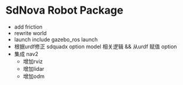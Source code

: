 # SdNova Robot Package

- add friction
- rewrite world
- launch include gazebo_ros launch
- 根据urdf修正 sdquadx option model 相关逻辑 && 从urdf 赋值 option
- 集成 nav2
  - 增加rviz
  - 增加lidar
  - 增加odm
